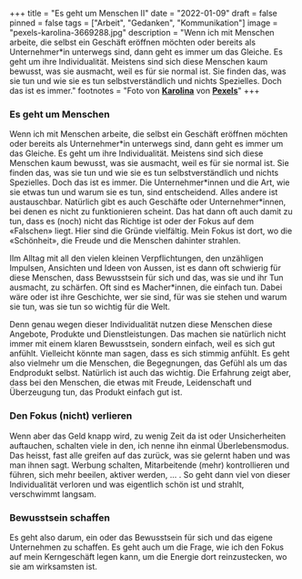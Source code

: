 +++
title = "Es geht um Menschen II"
date = "2022-01-09"
draft = false
pinned = false
tags = ["Arbeit", "Gedanken", "Kommunikation"]
image = "pexels-karolina-3669288.jpg"
description = "Wenn ich mit Menschen arbeite, die selbst ein Geschäft eröffnen möchten oder bereits als Unternehmer*in unterwegs sind, dann geht es immer um das Gleiche. Es geht um ihre Individualität. Meistens sind sich diese Menschen kaum bewusst, was sie ausmacht, weil es für sie normal ist. Sie finden das, was sie tun und wie sie es tun selbstverständlich und nichts Spezielles. Doch das ist es immer."
footnotes = "Foto von **[Karolina](https://www.pexels.com/de-de/@karolina-2031292?utm_content=attributionCopyText&utm_medium=referral&utm_source=pexels)** von **[Pexels](https://www.pexels.com/de-de/foto/erkundung-und-bergsteigen-3669288/?utm_content=attributionCopyText&utm_medium=referral&utm_source=pexels)**"
+++
### Es geht um Menschen

Wenn ich mit Menschen arbeite, die selbst ein Geschäft eröffnen möchten oder bereits als Unternehmer\*in unterwegs sind, dann geht es immer um das Gleiche. Es geht um ihre Individualität. Meistens sind sich diese Menschen kaum bewusst, was sie ausmacht, weil es für sie normal ist. Sie finden das, was sie tun und wie sie es tun selbstverständlich und nichts Spezielles. Doch das ist es immer. Die Unternehmer\*innen und die Art, wie sie etwas tun und warum sie es tun, sind entscheidend. Alles andere ist austauschbar. Natürlich gibt es auch Geschäfte oder Unternehmer*innen, bei denen es nicht zu funktionieren scheint. Das hat dann oft auch damit zu tun, dass es (noch) nicht das Richtige ist oder der Fokus auf dem «Falschen» liegt. Hier sind die Gründe vielfältig. Mein Fokus ist dort, wo die «Schönheit», die Freude und die Menschen dahinter strahlen. 

IIm Alltag mit all den vielen kleinen Verpflichtungen, den unzähligen Impulsen, Ansichten und Ideen von Aussen, ist es dann oft schwierig für diese Menschen, dass Bewusstsein für sich und das, was sie und ihr Tun ausmacht, zu schärfen. Oft sind es Macher*innen, die einfach tun. Dabei wäre oder ist ihre Geschichte, wer sie sind, für was sie stehen und warum sie tun, was sie tun so wichtig für die Welt.

Denn genau wegen dieser Individualität nutzen diese Menschen diese Angebote, Produkte und Dienstleistungen. Das machen sie natürlich nicht immer mit einem klaren Bewusstsein, sondern einfach, weil es sich gut anfühlt. Vielleicht könnte man sagen, dass es sich stimmig anfühlt. Es geht also vielmehr um die Menschen, die Begegnungen, das Gefühl als um das Endprodukt selbst. Natürlich ist auch das wichtig. Die Erfahrung zeigt aber, dass bei den Menschen, die etwas mit Freude, Leidenschaft und Überzeugung tun, das Produkt einfach gut ist.

### Den Fokus (nicht) verlieren

Wenn aber das Geld knapp wird, zu wenig Zeit da ist oder Unsicherheiten auftauchen, schalten viele in den, ich nenne ihn einmal Überlebensmodus. Das heisst, fast alle greifen auf das zurück, was sie gelernt haben und was man ihnen sagt. Werbung schalten, Mitarbeitende (mehr) kontrollieren und führen, sich mehr beeilen, aktiver werden, ... . So geht dann viel von dieser Individualität verloren und was eigentlich schön ist und strahlt, verschwimmt langsam.

### Bewusstsein schaffen

Es geht also darum, ein oder das Bewusstsein für sich und das eigene Unternehmen zu schaffen. Es geht auch um die Frage, wie ich den Fokus auf mein Kerngeschäft legen kann, um die Energie dort reinzustecken, wo sie am wirksamsten ist.